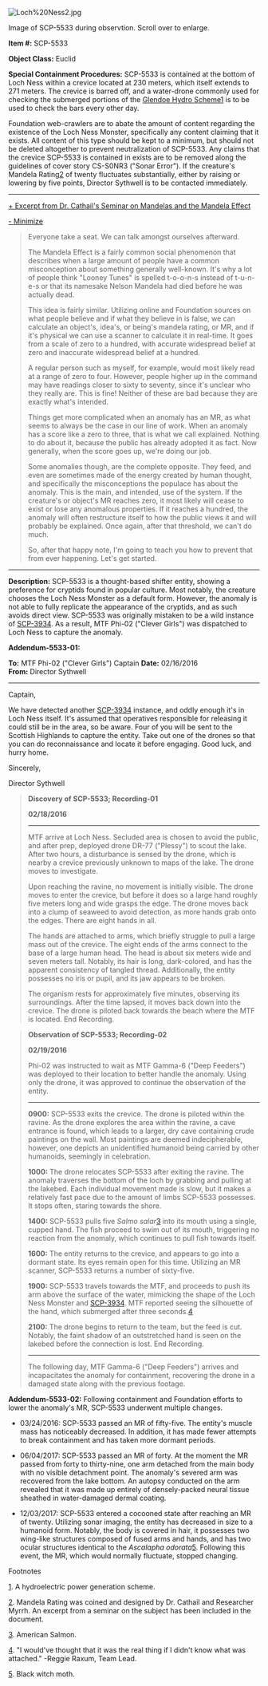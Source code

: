 ![Loch%20Ness2.jpg](http://scp-sandbox-3.wikidot.com/local--files/ajoiner13/Loch%20Ness2.jpg)

Image of SCP-5533 during observtion. Scroll over to enlarge.

**Item #:** SCP-5533

**Object Class:** Euclid

**Special Containment Procedures:** SCP-5533 is contained at the bottom of Loch Ness within a crevice located at 230 meters, which itself extends to 271 meters. The crevice is barred off, and a water-drone commonly used for checking the submerged portions of the [Glendoe Hydro Scheme](https://en.wikipedia.org/wiki/Glendoe_Hydro_Scheme)[1](javascript:;) is to be used to check the bars every other day.

Foundation web-crawlers are to abate the amount of content regarding the existence of the Loch Ness Monster, specifically any content claiming that it exists. All content of this type should be kept to a minimum, but should not be deleted altogether to prevent neutralization of SCP-5533. Any claims that the crevice SCP-5533 is contained in exists are to be removed along the guidelines of cover story CS-S0NR3 ("Sonar Error"). If the creature's Mandela Rating[2](javascript:;) of twenty fluctuates substantially, either by raising or lowering by five points, Director Sythwell is to be contacted immediately.

* * *

[+ Excerpt from Dr. Cathail's Seminar on Mandelas and the Mandela Effect](javascript:;)

[\- Minimize](javascript:;)

> Everyone take a seat. We can talk amongst ourselves afterward.
> 
> The Mandela Effect is a fairly common social phenomenon that describes when a large amount of people have a common misconception about something generally well-known. It's why a lot of people think "Looney Tunes" is spelled t-o-o-n-s instead of t-u-n-e-s or that its namesake Nelson Mandela had died before he was actually dead.
> 
> This idea is fairly similar. Utilizing online and Foundation sources on what people believe and if what they believe in is false, we can calculate an object's, idea's, or being's mandela rating, or MR, and if it's physical we can use a scanner to calculate it in real-time. It goes from a scale of zero to a hundred, with accurate widespread belief at zero and inaccurate widespread belief at a hundred.
> 
> A regular person such as myself, for example, would most likely read at a range of zero to four. However, people higher up in the command may have readings closer to sixty to seventy, since it's unclear who they really are. This is fine! Neither of these are bad because they are exactly what's intended.
> 
> Things get more complicated when an anomaly has an MR, as what seems to always be the case in our line of work. When an anomaly has a score like a zero to three, that is what we call explained. Nothing to do about it, because the public has already adopted it as fact. Now generally, when the score goes up, we're doing our job.
> 
> Some anomalies though, are the complete opposite. They feed, and even are sometimes made of the energy created by human thought, and specifically the misconceptions the populace has about the anomaly. This is the main, and intended, use of the system. If the creature's or object's MR reaches zero, it most likely will cease to exist or lose any anomalous properties. If it reaches a hundred, the anomaly will often restructure itself to how the public views it and will probably be explained. Once again, after that threshold, we can't do much.
> 
> So, after that happy note, I'm going to teach you how to prevent that from ever happening. Let's get started.

* * *

**Description:** SCP-5533 is a thought-based shifter entity, showing a preference for cryptids found in popular culture. Most notably, the creature chooses the Loch Ness Monster as a default form. However, the anomaly is not able to fully replicate the appearance of the cryptids, and as such avoids direct view. SCP-5533 was originally mistaken to be a wild instance of [SCP-3934](http://www.scp-wiki.net/scp-3934). As a result, MTF Phi-02 ("Clever Girls") was dispatched to Loch Ness to capture the anomaly.

**Addendum-5533-01:**

**To:** MTF Phi-02 ("Clever Girls") Captain **Date:** 02/16/2016  
**From:** Director Sythwell

* * *

Captain,

We have detected another [SCP-3934](http://www.scp-wiki.net/scp-3934) instance, and oddly enough it's in Loch Ness itself. It's assumed that operatives responsible for releasing it could still be in the area, so be aware. Four of you will be sent to the Scottish Highlands to capture the entity. Take out one of the drones so that you can do reconnaissance and locate it before engaging. Good luck, and hurry home.

Sincerely,

Director Sythwell

> **Discovery of SCP-5533; Recording-01**
> 
> **02/18/2016**
> 
> * * *
> 
> MTF arrive at Loch Ness. Secluded area is chosen to avoid the public, and after prep, deployed drone DR-77 ("Plessy") to scout the lake. After two hours, a disturbance is sensed by the drone, which is nearby a crevice previously unknown to maps of the lake. The drone moves to investigate.
> 
> Upon reaching the ravine, no movement is initially visible. The drone moves to enter the crevice, but before it does so a large hand roughly five meters long and wide grasps the edge. The drone moves back into a clump of seaweed to avoid detection, as more hands grab onto the edges. There are eight hands in all.
> 
> The hands are attached to arms, which briefly struggle to pull a large mass out of the crevice. The eight ends of the arms connect to the base of a large human head. The head is about six meters wide and seven meters tall. Notably, its hair is long, dark-colored, and has the apparent consistency of tangled thread. Additionally, the entity possesses no iris or pupil, and its jaw appears to be broken.
> 
> The organism rests for approximately five minutes, observing its surroundings. After the time lapsed, it moves back down into the crevice. The drone is piloted back towards the beach where the MTF is located. End Recording.

> **Observation of SCP-5533; Recording-02**
> 
> **02/19/2016**
> 
> Phi-02 was instructed to wait as MTF Gamma-6 ("Deep Feeders") was deployed to their location to better handle the anomaly. Using only the drone, it was approved to continue the observation of the entity.
> 
> * * *
> 
> **0900:** SCP-5533 exits the crevice. The drone is piloted within the ravine. As the drone explores the area within the ravine, a cave entrance is found, which leads to a larger, dry cave containing crude paintings on the wall. Most paintings are deemed indecipherable, however, one depicts an unidentified humanoid being carried by other humanoids, seemingly in celebration.
> 
> **1000:** The drone relocates SCP-5533 after exiting the ravine. The anomaly traverses the bottom of the loch by grabbing and pulling at the lakebed. Each individual movement made is slow, but it makes a relatively fast pace due to the amount of limbs SCP-5533 possesses. It stops often, staring towards the shore.
> 
> **1400:** SCP-5533 pulls five _Salmo salar_[3](javascript:;) into its mouth using a single, cupped hand. The fish proceed to swim out of its mouth, triggering no reaction from the anomaly, which continues to pull fish towards itself.
> 
> **1600:** The entity returns to the crevice, and appears to go into a dormant state. Its eyes remain open for this time. Utilizing an MR scanner, SCP-5533 returns a number of sixty-five.
> 
> **1900:** SCP-5533 travels towards the MTF, and proceeds to push its arm above the surface of the water, mimicking the shape of the Loch Ness Monster and [SCP-3934](http://www.scp-wiki.net/scp-3934). MTF reported seeing the silhouette of the hand, which submerged after three seconds.[4](javascript:;)
> 
> **2100:** The drone begins to return to the team, but the feed is cut. Notably, the faint shadow of an outstretched hand is seen on the lakebed before the connection is lost. End Recording.
> 
> * * *
> 
> The following day, MTF Gamma-6 ("Deep Feeders") arrives and incapacitates the anomaly for containment, recovering the drone in a damaged state along with the previous footage.

**Addendum-5533-02:** Following containment and Foundation efforts to lower the anomaly's MR, SCP-5533 underwent multiple changes.

*   03/24/2016: SCP-5533 passed an MR of fifty-five. The entity's muscle mass has noticeably decreased. In addition, it has made fewer attempts to break containment and has taken more dormant periods.

*   06/04/2017: SCP-5533 passed an MR of forty. At the moment the MR passed from forty to thirty-nine, one arm detached from the main body with no visible detachment point. The anomaly's severed arm was recovered from the lake bottom. An autopsy conducted on the arm revealed that it was made up entirely of densely-packed neural tissue sheathed in water-damaged dermal coating.

*   12/03/2017: SCP-5533 entered a cocooned state after reaching an MR of twenty. Utilizing sonar imaging, the entity has decreased in size to a humanoid form. Notably, the body is covered in hair, it possesses two wing-like structures composed of fused arms and hands, and has two ocular structures identical to the _Ascalapha odorata_[5](javascript:;). Following this event, the MR, which would normally fluctuate, stopped changing.

Footnotes

[1](javascript:;). A hydroelectric power generation scheme.

[2](javascript:;). Mandela Rating was coined and designed by Dr. Cathail and Researcher Myrrh. An excerpt from a seminar on the subject has been included in the document.

[3](javascript:;). American Salmon.

[4](javascript:;). "I would've thought that it was the real thing if I didn't know what was attached." -Reggie Raxum, Team Lead.

[5](javascript:;). Black witch moth.